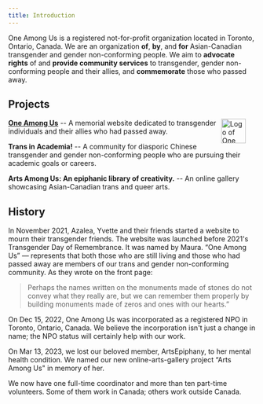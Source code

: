 ```yaml
---
title: Introduction
---
```


One Among Us is a registered not-for-profit organization located in Toronto, Ontario, Canada.
We are an organization **of**, **by**, and **for** Asian-Canadian transgender and gender non-conforming people.
We aim to **advocate rights** of and **provide community services** to transgender, gender non-conforming people and their allies, and **commemorate** those who passed away. 

## Projects

[**One Among Us**](https://one-among.us) --
  <img src=https://www.one-among.us/favicon-large.png style="width:50px;height:50px;border:none;padding-top:0px;padding-right:20px;margin:0px;float:inline-end;" alt="Logo of One Among Us">A memorial website dedicated to transgender individuals and their allies who had passed away.

**Trans in Academia!** --
A community for diasporic Chinese transgender and gender non-conforming people who are pursuing their academic goals or careers.

**Arts Among Us: An epiphanic library of creativity.** --
An online gallery showcasing Asian-Canadian trans and queer arts.

## History

In November 2021, Azalea, Yvette and their friends started a website to mourn their transgender friends.
The website was launched before 2021's Transgender Day of Remembrance.
It was named by Maura.
“One Among Us” — represents that both those who are still living and those who had passed away are members of our trans and gender non-conforming community.
As they wrote on the front page:

> Perhaps the names written on the monuments made of stones do not convey what they really are, but we can remember them properly by building monuments made of zeros and ones with our hearts.”

On Dec 15, 2022, One Among Us was incorporated as a registered NPO in Toronto, Ontario, Canada. We believe the incorporation isn't just a change in name; the NPO status will certainly help with our work.

On Mar 13, 2023, we lost our beloved member, ArtsEpiphany, to her mental health condition. We named our new online-arts-gallery project “Arts Among Us" in memory of her.

We now have one full-time coordinator and more than ten part-time volunteers. Some of them work in Canada; others work outside Canada.
